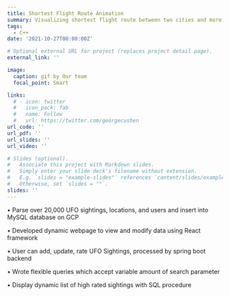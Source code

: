 ```yaml
---
title: Shortest Flight Route Animation 
summary: Visualizing shortest flight route between two cities and more.
tags:
  - C++
date: '2021-10-27T00:00:00Z'

# Optional external URL for project (replaces project detail page).
external_link: ''

image:
  caption: gif by Our team
  focal_point: Smart

links:
  # - icon: twitter
  #   icon_pack: fab
  #   name: Follow
  #   url: https://twitter.com/georgecushen
url_code: ''
url_pdf: ''
url_slides: ''
url_video: ''

# Slides (optional).
#   Associate this project with Markdown slides.
#   Simply enter your slide deck's filename without extension.
#   E.g. `slides = "example-slides"` references `content/slides/example-slides.md`.
#   Otherwise, set `slides = ""`.
slides: ''
---
```


• Parse over 20,000 UFO sightings, locations, and users and insert into MySQL database on GCP

• Developed dynamic webpage to view and modify data using React framework

• User can add, update, rate UFO Sightings, processed by spring boot backend

• Wrote flexible queries which accept variable amount of search parameter

• Display dynamic list of high rated sightings with SQL procedure

